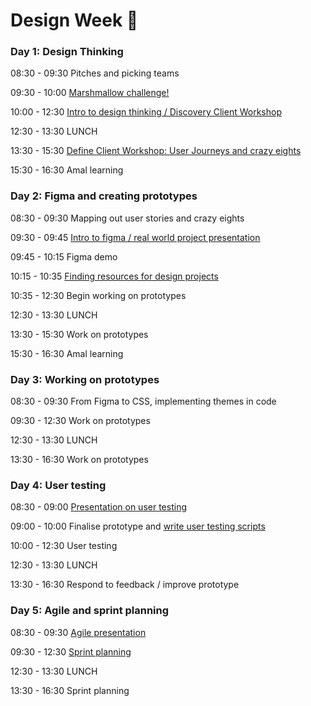 # Design Week 🎨

### Day 1: Design Thinking

08:30 - 09:30 Pitches and picking teams

09:30 - 10:00 [Marshmallow challenge!](https://www.youtube.com/watch?v=BLWqjWXkTjQ)

10:00 - 12:30 [Intro to design thinking / Discovery Client Workshop](https://docs.google.com/presentation/d/1iX0pksXxyAOZ741gzEg-dr7eUZqXrLlWqiaD5YyBj1I/edit?usp=sharing)

12:30 - 13:30 LUNCH

13:30 - 15:30 [Define Client Workshop: User Journeys and crazy eights](https://docs.google.com/presentation/d/1gDgZv8Nz8vOCAM2scyqhVXIQZUEbFiccE-QqE1-9HK0/edit?usp=sharing)

15:30 - 16:30 Amal learning

### Day 2: Figma and creating prototypes

08:30 - 09:30 Mapping out user stories and crazy eights

09:30 - 09:45 [Intro to figma / real world project presentation](./real-world-demo.md)

09:45 - 10:15 Figma demo

10:15 - 10:35 [Finding resources for design projects](./pdf-resources/design-resources.pdf)

10:35 - 12:30 Begin working on prototypes

12:30 - 13:30 LUNCH

13:30 - 15:30 Work on prototypes

15:30 - 16:30 Amal learning

### Day 3: Working on prototypes

08:30 - 09:30 From Figma to CSS, implementing themes in code

09:30 - 12:30 Work on prototypes

12:30 - 13:30 LUNCH

13:30 - 16:30 Work on prototypes

### Day 4: User testing

08:30 - 09:00 [Presentation on user testing](./pdf-resources/user-testing.pdf)

09:00 - 10:00 Finalise prototype and [write user testing scripts](https://github.com/foundersandcoders/master-reference/blob/master/coursebook/weeks-10-12/user-testing.md#3-test-day-pre-test)

10:00 - 12:30 User testing

12:30 - 13:30 LUNCH

13:30 - 16:30 Respond to feedback / improve prototype

### Day 5: Agile and sprint planning

08:30 - 09:30 [Agile presentation](https://docs.google.com/presentation/d/1W0X8XRzGQQgGhiUb5uR7Kl0yDux-5Qs5rwc32r6oHzY/edit?usp=sharing)

09:30 - 12:30 [Sprint planning](https://www.notion.so/Sprint-planning-Gitflow-0335e9a797e24a75af265166c402d9b6)

12:30 - 13:30 LUNCH

13:30 - 16:30 Sprint planning
